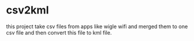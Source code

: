 # csv2kml
this project take csv files from apps like wigle wifi and merged them to one csv file and then convert this file to kml file.

